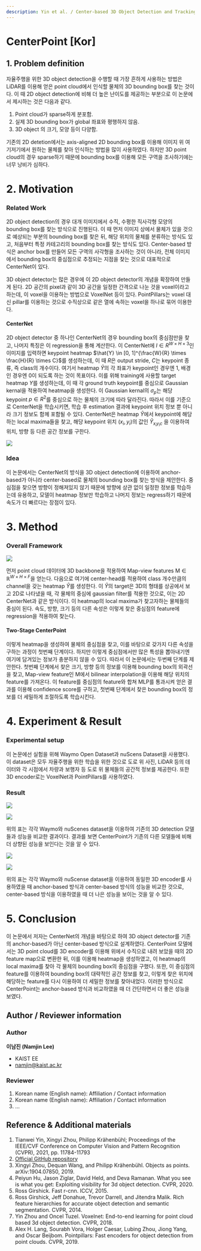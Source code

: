 ```yaml
---
description: Yin et al. / Center-based 3D Object Detection and Tracking / CVPR 2021
---
```

# CenterPoint \[Kor\]


## 1. Problem definition
자율주행을 위한 3D object detection을 수행할 때 가장 흔하게 사용하는 방법은 LiDAR를 이용해 얻은 point cloud에서 인식할 물체의 3D bounding box를 찾는 것이다. 이 때 2D object detection에 비해 더 높은 난이도를 제공하는 부분으로 이 논문에서 제시하는 것은 다음과 같다.

1. Point cloud가 sparse하게 분포함.
2. 실제 3D bounding box가 global 좌표와 평행하지 않음.
3. 3D object 의 크기, 모양 등이 다양함.

기존의 2D detetion에서는 axis-aligned 2D bounding box를 이용해 이미지 위 여기저기에서 원하는 물체를 찾아 인식하는 방법을 많이 사용하였다. 하지만 3D point cloud의 경우 sparse하기 때문에 bounding box를 이용해 모든 구역을 조사하기에는 너무 낭비가 심하다.



# 2. Motivation
### Related Work

2D object detection의 경우 대개 이미지에서 수직, 수평한 직사각형 모양의 bounding box를 찾는 방식으로 진행된다. 이 때 먼저 이미지 상에서 물체가 있을 것으로 예상되는 부분의 bounding box를 찾은 뒤, 해당 위치의 물체를 분류하는 방식도 있고, 처음부터 특정 카테고리의 bounding box를 찾는 방식도 있다. Center-based 방식은 anchor box를 만들어 모든 구역의 사각형을 조사하는 것이 아니라, 전체 이미지에서 bounding box의 중심점으로 추정되는 지점을 찾는 것으로 대표적으로 CenterNet이 있다.

3D object detector는 많은 경우에 이 2D object detector의 개념을 확장하여 만들게 된다. 2D 공간의 pixel과 같이 3D 공간을 일정한 간격으로 나눈 것을 voxel이라고 하는데, 이 voxel을 이용하는 방법으로 VoxelNet 등이 있다. PointPillars는 voxel 대신 pillar를 이용하는 것으로 수직상으로 같은 열에 속하는 voxel을 하나로 묶어 이용한다.

 #### CenterNet

2D object detector 중 하나인 CenterNet의 경우 bounding box의 중심점만을 찾고, 나머지 특징은 이 regression을 통해 계산한다. 이 CenterNet에 $I\in R^{W \times H \times 3}$인 이미지를 입력하면 keypoint heatmap $\hat{Y} \in [0, 1]^{\frac{W}{R} \times \frac{H}{R} \times C}$를 생성하는데, 이 때 $R$은 output stride, $C$는 keypoint 종류, 즉 class의 개수이다. 여기서 heatmap $\hat{Y}$의 각 좌표가 keypoint인 경우엔 1, 배경인 경우엔 0이 되도록 하는 것이 목표이다. 이를 위해 training에 사용할 target heatmap $Y$를 생성하는데, 이 때 각 ground truth keypoint를 중심으로 Gaussian kernal을 적용하여 heatmap을 생성한다. 이 Gaussian kernal의 $\sigma_p$는 해당 keypoint $p \in R^2$를 중심으로 하는 물체의 크기에 따라 달라진다. 따라서 이를 기준으로 CenterNet을 학습시키면, 학습 후 estimation 결과에 keypoint 위치 정보 뿐 아니라 크기 정보도 함께 포함될 수 있다. CenterNet은 heatmap $\hat{Y}$에서 keypoint에 해당하는 local maxima들을 찾고, 해당 keypoint 위치 $\left(x_i, y_i\right)$의 값인 $\hat{Y}_{x_iy_ic}$ 을 이용하여 위치, 방향 등 다른 공간 정보를 구한다.

![][figure1]



### Idea

이 논문에서는 CenterNet의 방식을 3D object detection에 이용하여 anchor-based가 아니라 center-based로 물체의 bounding box를 찾는 방식을 제안한다. 중심점을 찾으면 방향이 정해져있지 않기 때문에 방향에 상관 없이 일정한 정보를 학습하는데 유용하고, 모델이 heatmap 정보만 학습하고 나머지 정보는 regress하기 때문에 속도가 더 빠르다는 장점이 있다.



# 3. Method

### Overall Framework

![][figure2]

먼저 point cloud 데이터에 3D backbone을 적용하여 Map-view features $\mathrm{M}\in\mathbb{R}^{W\times H \times F}$을 얻는다. 다음으로 여기에 center-head를 적용하여 class 개수만큼의 channel을 갖는 heatmap $\hat{Y}$를 생성한다. 이 $\hat{Y}$의 target은 3D의 형태를 상공에서 보고 2D로 나타냈을 때, 각 물체의 중심에 gaussian filter를 적용한 것으로, 이는 2D CenterNet과 같은 방식이다. 이 heatmap의 local maxima가 찾고자하는 물체들의 중심이 된다. 속도, 방향, 크기 등의 다른 속성은 이렇게 찾은 중심점의 feature에 regression을 적용하여 찾는다.

#### Two-Stage CenterPoint

이렇게 heatmap을 생성하여 물체의 중심점을 찾고, 이를 바탕으로 갖가지 다른 속성을 구하는 과정이 첫번째 단계이다. 하지만 이렇게 중심점에서만 많은 특성을 뽑아내기엔 여기에 담겨있는 정보가 충분하지 않을 수 있다. 따라서 이 논문에서는 두번째 단계를 제안한다. 첫번째 단계에서 찾은 크기, 방향 등의 정보를 이용해 bounding box의 외곽선을 찾고, Map-view feature인 $\mathrm{M}$에서 bilinear interpolation을 이용해 해당 위치의 feature를 가져온다. 이 feature를 중심점의 feature와 합쳐 MLP를 통과시켜 얻은 결과를 이용해 confidence score를 구하고, 첫번째 단계에서 찾은 bounding box의 정보를 더 세밀하게 조절하도록 학습시킨다.



# 4. Experiment & Result

### Experimental setup

이 논문에선 실험을 위해 Waymo Open Dataset과 nuScens Dataset을 사용했다. 이 dataset은 모두 자율주행을 위한 학습을 위한 것으로 도로 위 사진, LiDAR 등의 데이터와 각 시점에서 차량과 보행자 등 도로 위 물체들의 공간적 정보를 제공한다. 또한 3D encoder로는 VoxelNet과 PointPillars를 사용하였다.



### Result

![][table1]

![][table2]

위의 표는 각각 Waymo와 nuScenes dataset을 이용하여 기존의 3D detection 모델들과 성능을 비교한 결과이다. 결과를 보면 CenterPoint가 기존의 다른 모델들에 비해 더 상향된 성능을 보인다는 것을 알 수 있다.



![][table5]

![][table6]

위의 표는 각각 Waymo와 nuScense dataset을 이용하여 동일한 3D encoder를 사용하였을 때 anchor-based 방식과 center-based 방식의 성능을 비교한 것으로, center-based 방식을 이용하였을 때 더 나은 성능을 보이는 것을 알 수 있다.



# 5. Conclusion

이 논문에서 저자는 CenterNet의 개념을 바탕으로 하여 3D object detector를 기존의 anchor-based가 아닌 center-based 방식으로 설계하였다. CenterPoint 모델에서는 3D point cloud를 3D encoder를 이용해 위에서  수직으로 내려 보았을 때의 2D feature map으로 변환한 뒤, 이를 이용해 heatmap을 생성하였고, 이 heatmap의 local maxima를 찾아 각 물체의 bounding box의 중심점을 구했다. 또한, 이 중심점의 feature를 이용하여 bounding box의 대략적인 공간 정보를 찾고, 이렇게 찾은 위치에 해당하는 feature를 다시 이용하여 더 세밀한 정보를 찾아내었다. 이러한 방식으로 CenterPoint는 anchor-based 방식과 비교하였을 때 더 간단하면서 더 좋은 성능을 보였다.



## Author / Reviewer information

### Author

**이남진 (Namjin Lee)**

- KAIST EE
- namjin@kaist.ac.kr

### Reviewer

1. Korean name (English name): Affiliation / Contact information
2. Korean name (English name): Affiliation / Contact information
3. …



## Reference & Additional materials

1. Tianwei Yin, Xingyi Zhou, Philipp Krähenbühl; Proceedings of the IEEE/CVF Conference on Computer Vision and Pattern Recognition (CVPR), 2021, pp. 11784-11793
2. [Official GitHub repository](https://github.com/tianweiy/CenterPoint)
3. Xingyi Zhou, Dequan Wang, and Philipp Krähenbühl. Objects as points. arXiv:1904.07850, 2019.
4. Peiyun Hu, Jason Ziglar, David Held, and Deva Ramanan. What you see is what you get: Exploiting visibility for 3d object detection. CVPR, 2020.
5. Ross Girshick. Fast r-cnn. ICCV, 2015.
6. Ross Girshick, Jeff Donahue, Trevor Darrell, and Jitendra Malik. Rich feature hierarchies for accurate object detection and semantic segmentation. CVPR, 2014.
7. Yin Zhou and Oncel Tuzel. Voxelnet: End-to-end learning for point cloud based 3d object detection. CVPR, 2018.
8. Alex H. Lang, Sourabh Vora, Holger Caesar, Lubing Zhou, Jiong Yang, and Oscar Beijbom. Pointpillars: Fast encoders for object detection from point clouds. CVPR, 2019.



[figure1]:imgs\figure1.png
[figure2]:https://d3i71xaburhd42.cloudfront.net/22d40963e633e1b4af4a9fefda68e1b8dc96ba63/4-Figure2-1.png
[table1]: imgs\table1.png
[table2]:table2.png
[table5]:imgs\table5.png
[table6]:imgs\table6.png
